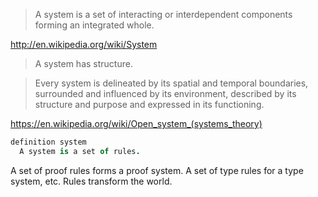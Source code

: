 
> A system is a set of interacting or interdependent components forming an integrated whole.

http://en.wikipedia.org/wiki/System

> A system has structure.

> Every system is delineated by its spatial and temporal boundaries, surrounded and influenced by its environment, described by its structure and purpose and expressed in its functioning.

https://en.wikipedia.org/wiki/Open_system_(systems_theory)

```coffee
definition system
  A system is a set of rules.
```

A set of proof rules forms a proof system. A set of type rules for a type system, etc. Rules transform the world.
